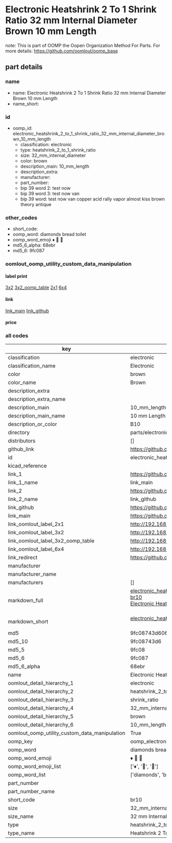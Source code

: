 # Electronic Heatshrink 2 To 1 Shrink Ratio 32 mm Internal Diameter Brown 10 mm Length  

note: This is part of OOMP the Oopen Organization Method For Parts. For more details: https://github.com/oomlout/oomp_base

##  part details
  







### name
* name: Electronic Heatshrink 2 To 1 Shrink Ratio 32 mm Internal Diameter Brown 10 mm Length
* name_short: 
### id
* oomp_id: electronic_heatshrink_2_to_1_shrink_ratio_32_mm_internal_diameter_brown_10_mm_length
  * classification: electronic
  * type: heatshrink_2_to_1_shrink_ratio
  * size: 32_mm_internal_diameter
  * color: brown
  * description_main: 10_mm_length
  * description_extra: 
  * manufacturer: 
  * part_number: 
  * bip 39 word 2: test now
  * bip 39 word 3: test now van
  * bip 39 word: test now van copper acid rally vapor almost kiss brown theory antique

### other_codes
* short_code: 
* oomp_word: diamonds bread toilet
* oomp_word_emoji :diamonds: :bread: :toilet:
* md5_6_alpha: 68ebr
* md5_6: 9fc087






### oomlout_oomp_utility_custom_data_manipulation
#### label print
[3x2](http://192.168.1.245:1112/?label=oomp%2068ebr)
[3x2_oomp_table](http://192.168.1.108:1112/?label=oomp%2068ebr)
[2x1](http://192.168.1.242:1112/?label=oomp%2068ebr)
[6x4](http://192.168.1.55:1112/?label=oomp%2068ebr)    

#### link

[link_main](https://github.com/oomlout/oomlout_oomp_version_1_messy/tree/main/parts/electronic_heatshrink_2_to_1_shrink_ratio_32_mm_internal_diameter_brown_10_mm_length) [link_github](https://github.com/oomlout/oomlout_oomp_version_1_messy/tree/main/parts/electronic_heatshrink_2_to_1_shrink_ratio_32_mm_internal_diameter_brown_10_mm_length)                             

#### price







### all codes 
| key | value |  
| --- | --- |  
| classification | electronic |  
| classification_name | Electronic |  
| color | brown |  
| color_name | Brown |  
| description_extra |  |  
| description_extra_name |  |  
| description_main | 10_mm_length |  
| description_main_name | 10 mm Length |  
| description_or_color | B10 |  
| directory | parts/electronic_heatshrink_2_to_1_shrink_ratio_32_mm_internal_diameter_brown_10_mm_length |  
| distributors | [] |  
| github_link | https://github.com/oomlout/oomlout_oomp_part_src/tree/main/parts/electronic_heatshrink_2_to_1_shrink_ratio_32_mm_internal_diameter_brown_10_mm_length |  
| id | electronic_heatshrink_2_to_1_shrink_ratio_32_mm_internal_diameter_brown_10_mm_length |  
| kicad_reference |  |  
| link_1 | https://github.com/oomlout/oomlout_oomp_version_1_messy/tree/main/parts/electronic_heatshrink_2_to_1_shrink_ratio_32_mm_internal_diameter_brown_10_mm_length |  
| link_1_name | link_main |  
| link_2 | https://github.com/oomlout/oomlout_oomp_version_1_messy/tree/main/parts/electronic_heatshrink_2_to_1_shrink_ratio_32_mm_internal_diameter_brown_10_mm_length |  
| link_2_name | link_github |  
| link_github | https://github.com/oomlout/oomlout_oomp_version_1_messy/tree/main/parts/electronic_heatshrink_2_to_1_shrink_ratio_32_mm_internal_diameter_brown_10_mm_length |  
| link_main | https://github.com/oomlout/oomlout_oomp_version_1_messy/tree/main/parts/electronic_heatshrink_2_to_1_shrink_ratio_32_mm_internal_diameter_brown_10_mm_length |  
| link_oomlout_label_2x1 | http://192.168.1.242:1112/?label=oomp%2068ebr |  
| link_oomlout_label_3x2 | http://192.168.1.245:1112/?label=oomp%2068ebr |  
| link_oomlout_label_3x2_oomp_table | http://192.168.1.108:1112/?label=oomp%2068ebr |  
| link_oomlout_label_6x4 | http://192.168.1.55:1112/?label=oomp%2068ebr |  
| link_redirect | https://github.com/oomlout/oomlout_oomp_version_1_messy/tree/main/parts/electronic_heatshrink_2_to_1_shrink_ratio_32_mm_internal_diameter_brown_10_mm_length |  
| manufacturer |  |  
| manufacturer_name |  |  
| manufacturers | [] |  
| markdown_full | [electronic_heatshrink_2_to_1_shrink_ratio_32_mm_internal_diameter_brown_10_mm_length](none)<br>[br10](none)<br>[Electronic Heatshrink 2 To 1 Shrink Ratio 32 Mm Internal Diameter Brown 10 Mm Length](none)<br><br> |  
| markdown_short | [electronic_heatshrink_2_to_1_shrink_ratio_32_mm_internal_diameter_brown_10_mm_length](none)<br><br> |  
| md5 | 9fc08743d606de2ec500f2ffe265cefc |  
| md5_10 | 9fc08743d6 |  
| md5_5 | 9fc08 |  
| md5_6 | 9fc087 |  
| md5_6_alpha | 68ebr |  
| name | Electronic Heatshrink 2 To 1 Shrink Ratio 32 mm Internal Diameter Brown 10 mm Length |  
| oomlout_detail_hierarchy_1 | electronic |  
| oomlout_detail_hierarchy_2 | heatshrink_2_to_1 |  
| oomlout_detail_hierarchy_3 | shrink_ratio |  
| oomlout_detail_hierarchy_4 | 32_mm_internal_diameter |  
| oomlout_detail_hierarchy_5 | brown |  
| oomlout_detail_hierarchy_6 | 10_mm_length |  
| oomlout_oomp_utility_custom_data_manipulation | True |  
| oomp_key | oomp_electronic_heatshrink_2_to_1_shrink_ratio_32_mm_internal_diameter_brown_10_mm_length |  
| oomp_word | diamonds bread toilet |  
| oomp_word_emoji | :diamonds: :bread: :toilet: |  
| oomp_word_emoji_list | [':diamonds:', ':bread:', ':toilet:'] |  
| oomp_word_list | ['diamonds', 'bread', 'toilet'] |  
| part_number |  |  
| part_number_name |  |  
| short_code | br10 |  
| size | 32_mm_internal_diameter |  
| size_name | 32 mm Internal Diameter |  
| type | heatshrink_2_to_1_shrink_ratio |  
| type_name | Heatshrink 2 To 1 Shrink Ratio |  
